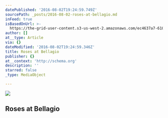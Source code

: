 ```yaml
---
datePublished: '2016-08-02T19:24:59.749Z'
sourcePath: _posts/2016-08-02-roses-at-bellagio.md
inFeed: true
isBasedOnUrl: >-
  https://the-grid-user-content.s3-us-west-2.amazonaws.com/ec4637a7-610f-4b59-aa98-ee43b76e0449.jpg
author: []
at__type: Article
via: {}
dateModified: '2016-08-02T19:24:59.346Z'
title: Roses at Bellagio
publisher: {}
at__context: 'http://schema.org'
description: ''
starred: false
_type: MediaObject

---
```

<article style=""><img src="https://the-grid-user-content.s3-us-west-2.amazonaws.com/ec4637a7-610f-4b59-aa98-ee43b76e0449.jpg" /><h1>Roses at Bellagio</h1></article>
